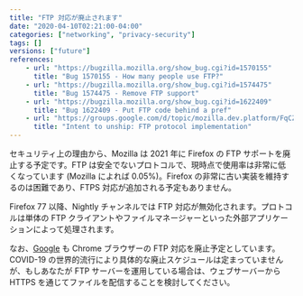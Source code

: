 ```yaml
---
title: "FTP 対応が廃止されます"
date: "2020-04-10T02:21:00-04:00"
categories: ["networking", "privacy-security"]
tags: []
versions: ["future"]
references:
    - url: "https://bugzilla.mozilla.org/show_bug.cgi?id=1570155"
      title: "Bug 1570155 - How many people use FTP?"
    - url: "https://bugzilla.mozilla.org/show_bug.cgi?id=1574475"
      title: "Bug 1574475 - Remove FTP support"
    - url: "https://bugzilla.mozilla.org/show_bug.cgi?id=1622409"
      title: "Bug 1622409 - Put FTP code behind a pref"
    - url: "https://groups.google.com/d/topic/mozilla.dev.platform/FqCZUT9ay_o/discussion"
      title: "Intent to unship: FTP protocol implementation"
---
```

セキュリティ上の理由から、Mozilla は 2021 年に Firefox の FTP サポートを廃止する予定です。FTP は安全でないプロトコルで、現時点で使用率は非常に低くなっています (Mozilla によれば 0.05%)。Firefox の非常に古い実装を維持するのは困難であり、FTPS 対応が追加される予定もありません。

Firefox 77 以降、Nightly チャンネルでは FTP 対応が無効化されます。プロトコルは単体の FTP クライアントやファイルマネージャーといった外部アプリケーションによって処理されます。

なお、[Google](https://www.chromestatus.com/feature/6246151319715840) も Chrome ブラウザーの FTP 対応を廃止予定としています。COVID-19 の世界的流行により具体的な廃止スケジュールは定まっていませんが、もしあなたが FTP サーバーを運用している場合は、ウェブサーバーから HTTPS を通じてファイルを配信することを検討してください。
